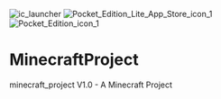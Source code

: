 ![ic_launcher](https://github.com/Boonk8812/MinecraftProject/assets/111024718/4e97a3db-4104-4add-bef3-5d3f0c574746)                       ![Pocket_Edition_Lite_App_Store_icon_1](https://github.com/Boonk8812/MinecraftProject/assets/111024718/32af860d-f305-46e4-b4ff-7d5b6aa5e350)    
![Pocket_Edition_icon_1](https://github.com/Boonk8812/MinecraftProject/assets/111024718/2d306b37-a205-4321-801a-fb9a397f99dc)


# MinecraftProject
minecraft_project V1.0 - A Minecraft Project
